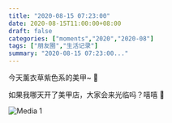 ```yaml
---
title: "2020-08-15 07:23:00"
date: 2020-08-15T11:00:00+08:00
draft: false
categories: ["moments","2020","2020-08"]
tags: ["朋友圈","生活记录"]
summary: "2020-08-15 07:23:00..."
---
```


今天薰衣草紫色系的美甲~ 💜

如果我哪天开了美甲店，大家会来光临吗？嘻嘻 🥰

![Media 1](/Moments/photos/2020-08-15/202008150723000.jpg)

